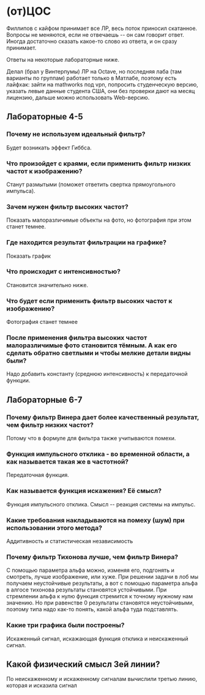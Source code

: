 # (от)ЦОС
Филлипов с кайфом принимает все ЛР, весь поток приносил скатанное.
Вопросы не меняются, если не отвечаешь -- он сам говорит ответ.
Иногда достаточно сказать какое-то слово из ответа, и он сразу принимает.

Ответы на некоторые лабораторные ниже.

Делал (брал у Винтерпумы) ЛР на Octave, но последняя лаба (там варианты по группам) работает только в Матлабе, поэтому есть лайфхак: зайти на mathworks под vpn, попросить студенческую версию, указать левые данные студента США, они без проверки дают на месяц лицензию, дальше можно использовать Web-версию.

## Лабораторные 4-5
### Почему не используем идеальный фильтр?
Будет возникать эффект Гиббса.

### Что произойдет с краями, если применить фильтр низких частот к изображению? 
Станут размытыми (поможет ответить свертка прямоугольного импульса).

### Зачем нужен фильтр высоких частот?
Показать малоразличимые объекты на фото, но фотография при этом станет темнее.

### Где находится результат фильтрации на графике? 
Показать график

### Что происходит с интенсивностью? 
Становится значительно ниже. 

### Что будет если применить фильтр высоких частот к изображению? 
Фотография станет темнее

### После применения фильтра высоких частот малоразличимые фото становится тёмным. А как его сделать обратно светлыми и чтобы мелкие детали видны были?
Надо добавить константу (среднюю интенсивность) к передаточной функции.

## Лабораторные 6-7
### Почему фильтр Винера дает более качественный результат, чем фильтр низких частот?
Потому что в формуле для фильтра также учитываются помехи.

### Функция импульсного отклика - во временной области, а как называется такая же в частотной?
Передаточная функция.

### Как называется функция искажения? Её смысл?
Функция импульсного отклика. Смысл -- реакция системы на импульс.

### Какие требования накладываются на помеху (шум) при использовании этого метода?
Аддитивность и статистическая независимость

### Почему фильтр Тихонова лучше, чем фильтр Винера?
С помощью параметра альфа можно, изменяя его, подгонять и смотреть, лучше изображение, или хуже.
При решении задачи в лоб мы получаем неустойчивые результаты, а вот с помощью параметра альфа в алгосе тихонова результаты становятся устойчивыми.
При стремлении альфа к нулю функция стремится к точному нужному нам значению. Но при равенстве 0 результаты становятся неустойчивыми, поэтому типа надо как-то понять, какой альфа туда подставлять.

### Какие три графика были построены?
Искаженный сигнал, искажающая функция отклика и неискаженный сигнал. 

## Какой физический смысл 3ей линии?
По неискаженному и искаженному сигналам вычислили третью линию, которая и исказила сигнал
